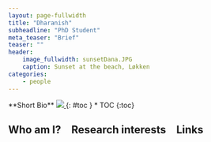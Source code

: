 ```yaml
---
layout: page-fullwidth
title: "Dharanish"
subheadline: "PhD Student"
meta_teaser: "Brief"
teaser: ""
header:
    image_fullwidth: sunsetDana.JPG
    caption: Sunset at the beach, Løkken
categories:
    - people
---
```


<!--more-->

<div class="row">
<div class="medium-4 medium-push-8 columns" markdown="1">
<div class="panel radius" markdown="1">
**Short Bio**
<a class="th [radius]" href="{{ site.url }}/images/DeptPic.jpeg">
<img src="{{ site.url }}/images/gosia.jpg">
</a>
{: #toc }
*  TOC
{:toc}
</div>
</div><!-- /.medium-4.columns -->



<div class="medium-8 medium-pull-4 columns" markdown="1">



## Who am I?

<!--I was born and raised in Charbrowo, a small village in the northern part of Poland.
I graduated from the Erasmus Mundus Joint Master Degree (EMJMD) QEM - Models and Methods of Quantitative Economics.
Besides my background in Social Sciences, I’ve always been most interested in mathematical modelling and evolutionary dynamics, with the main focus on Evolutionary Game Theory.
Especially during my Master’s studies at Université Paris 1 Panthéon-Sorbonne, I’ve been studying different optimization techniques and their application to Game Theory.
In my Master Thesis, I researched the evolution of cooperation in multiplayer, multiple games on multilayer networks, and I will continue to work on those topics during my PhD.-->


## Research interests

<!--The main subjects of my research are evolutionary dynamics in multiplayer and multiple games.
The traditional two-player setup used in Game Theory does not fit many systems observed in real life; thus, the introduction of multiplayer games can lead to more realistic results.
Similarly, most evolutionary games are not played in isolated systems, so multiple games can increase the complexity of a model and help better mimic real-life interactions.
In my work, I focus on introducing both of those factors in the models and assessing their impact on the eco-evolutionary dynamics.

* Game Theory
* Evolutionary Game Theory
* Eco-evolutionary dynamics
* Network Theory
-->


## Links

<!--[Email](mailto:fic@evolbio.mpg.de)-->

